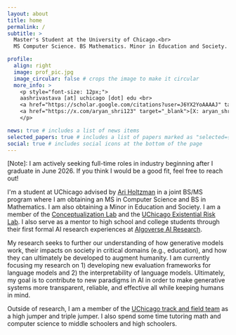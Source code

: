 ```yaml
---
layout: about
title: home
permalink: /
subtitle: >
  Master's Student at the University of Chicago.<br>
  MS Computer Science. BS Mathematics. Minor in Education and Society.

profile:
  align: right
  image: prof_pic.jpg
  image_circular: false # crops the image to make it circular
  more_info: >
    <p style="font-size: 12px;">
    aashrivastava [at] uchicago [dot] edu <br>
    <a href="https://scholar.google.com/citations?user=J6YX2YoAAAAJ" target="_blank">[Google Scholar]</a> |
    <a href="https://x.com/aryan_shri123" target="_blank">[X: aryan_shri123]</a> 
    </p>

news: true # includes a list of news items
selected_papers: true # includes a list of papers marked as "selected={true}"
social: true # includes social icons at the bottom of the page
---
```

\[Note\]: I am actively seeking full-time roles in industry beginning after I graduate in June 2026. If you think I would be a good fit, feel free to reach out!

I'm a student at UChicago advised by [Ari Holtzman](https://ariholtzman.com/) in a joint BS/MS program where I am obtaining an MS in Computer Science and BS in Mathematics. I am also obtaining a Minor in Education and Society. I am a member of the [Conceptualization Lab](https://conceptualization.ai/) and the [UChicago Existential Risk Lab](https://xrisk.uchicago.edu/). I also serve as a mentor to high school and college students through their first formal AI research experiences at [Algoverse AI Research](https://algoverseairesearch.org/).

My research seeks to further our understanding of how generative models work, their impacts on society in critical domains (e.g., education), and how they can ultimately be developed to augment humanity. I am currently focusing my research on 1) developing new evaluation frameworks for language models and 2) the interpretability of language models. Ultimately, my goal is to contribute to new paradigms in AI in order to make generative systems more transparent, reliable, and effective all while keeping humans in mind.

Outside of research, I am a member of the [UChicago track and field team](https://athletics.uchicago.edu/sports/mens-track-and-field) as a high jumper and triple jumper. I also spend some time tutoring math and computer science to middle schoolers and high schoolers.
